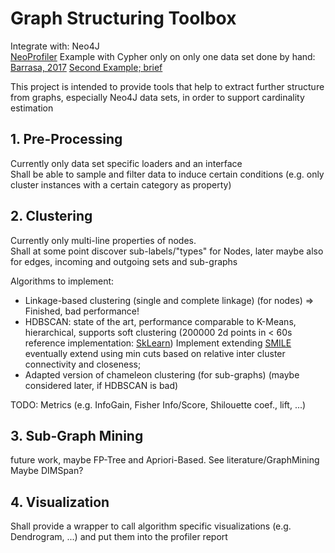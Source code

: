 # Graph Structuring Toolbox

Integrate with: Neo4J  
[NeoProfiler](https://github.com/moxious/neoprofiler)
Example with Cypher only on only one data set done by hand: [Barrasa, 2017](https://jbarrasa.com/2017/03/31/quickgraph5-learning-a-taxonomy-from-your-tagged-data/)
[Second Example; brief](https://neo4j.com/blog/data-profiling-holistic-view-neo4j/)

This project is intended to provide tools that help to extract further structure 
from graphs, especially Neo4J data sets, in order to support cardinality estimation  

## 1. Pre-Processing
Currently only data set specific loaders and an interface  
Shall be able to sample and filter data to induce certain conditions
(e.g. only cluster instances with a certain category as property)  

## 2. Clustering
Currently only multi-line properties of nodes.  
Shall at some point discover sub-labels/"types" for Nodes, later maybe also for
edges, incoming and outgoing sets and sub-graphs

Algorithms to implement:  
- Linkage-based clustering (single and complete linkage) (for nodes)  => Finished, bad performance!
- HDBSCAN: state of the art, performance comparable to K-Means, hierarchical, supports soft clustering (200000 2d points in < 60s reference implementation: [SkLearn](https://github.com/scikit-learn-contrib/hdbscan))
    Implement extending [SMILE](https://github.com/haifengl/smile/tree/master/core/src/main/java/smile/clustering)  
    eventually extend using min cuts based on relative inter cluster connectivity and closeness;
- Adapted version of chameleon clustering (for sub-graphs) (maybe considered later, if HDBSCAN is bad)

TODO: Metrics (e.g. InfoGain, Fisher Info/Score, Shilouette coef., lift, ...)  

## 3. Sub-Graph Mining
future work, maybe FP-Tree and Apriori-Based. See literature/GraphMining  
Maybe DIMSpan?

## 4. Visualization
Shall provide a wrapper to call algorithm specific visualizations 
(e.g. Dendrogram, ...) and put them into the profiler report
